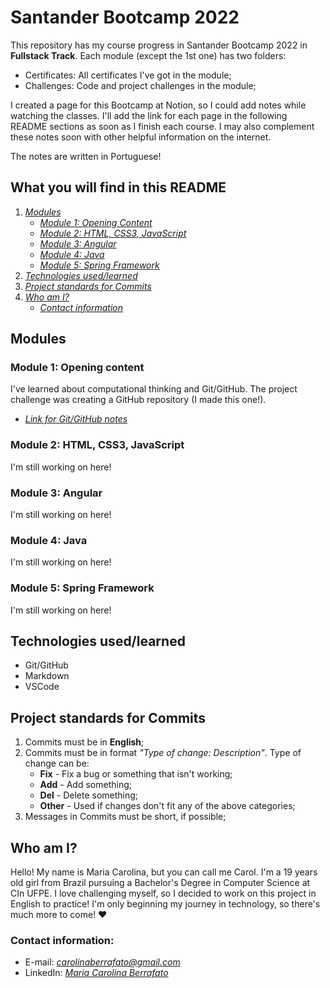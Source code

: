 # Santander Bootcamp 2022

This repository has my course progress in Santander Bootcamp 2022 in **Fullstack Track**. Each module (except the 1st one) has two folders:
- Certificates: All certificates I've got in the module;
- Challenges: Code and project challenges in the module;

I created a page for this Bootcamp at Notion, so I could add notes while watching the classes. I'll add the link for each page in the following README sections as soon as I finish each course. I may also complement these notes soon with other helpful information on the internet.

The notes are written in Portuguese!

## What you will find in this README

1. *[Modules](#modules)*
    - *[Module 1: Opening Content](#module-1-opening-content)*
    - *[Module 2: HTML, CSS3, JavaScript](#module-2-html-css3-javascript)*
    - *[Module 3: Angular](#module-3-angular)*
    - *[Module 4: Java](#module-4-java)*
    - *[Module 5: Spring Framework](#module-5-spring-framework)*
2. *[Technologies used/learned](#technologies-usedlearned)*
3. *[Project standards for Commits](#project-standards-for-commits)*
4. *[Who am I?](#who-am-i)*
    - *[Contact information](#contact-information)*

## Modules

### Module 1: Opening content
I've learned about computational thinking and Git/GitHub. The project challenge was creating a GitHub repository (I made this one!).
- *[Link for Git/GitHub notes](https://erratic-mare-6c2.notion.site/Curso-2-Introdu-o-ao-Git-e-ao-GitHub-c928eb17f8914c2790f02f5e28c0ea77)*

### Module 2: HTML, CSS3, JavaScript
I'm still working on here!

### Module 3: Angular
I'm still working on here!

### Module 4: Java
I'm still working on here!

### Module 5: Spring Framework
I'm still working on here!

## Technologies used/learned

- Git/GitHub
- Markdown
- VSCode

## Project standards for Commits

1. Commits must be in **English**;
2. Commits must be in format _"Type of change: Description"_. Type of change can be:
    - **Fix** - Fix a bug or something that isn't working;
    - **Add** - Add something;
    - **Del** - Delete something;
    - **Other** - Used if changes don't fit any of the above categories;
3. Messages in Commits must be short, if possible;

## Who am I?

Hello! My name is Maria Carolina, but you can call me Carol. I'm a 19 years old girl from Brazil pursuing a Bachelor's Degree in Computer Science at CIn UFPE. I love challenging myself, so I decided to work on this project in English to practice! I'm only beginning my journey in technology, so there's much more to come! :heart:

### **Contact information:**
- E-mail: *carolinaberrafato@gmail.com*
- LinkedIn: *[Maria Carolina Berrafato](https://www.linkedin.com/in/maria-carolina-berrafato-0422b5212/)*